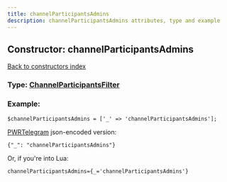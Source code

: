 ```yaml
---
title: channelParticipantsAdmins
description: channelParticipantsAdmins attributes, type and example
---
```

## Constructor: channelParticipantsAdmins  
[Back to constructors index](index.md)






### Type: [ChannelParticipantsFilter](../types/ChannelParticipantsFilter.md)


### Example:

```
$channelParticipantsAdmins = ['_' => 'channelParticipantsAdmins'];
```  

[PWRTelegram](https://pwrtelegram.xyz) json-encoded version:

```
{"_": "channelParticipantsAdmins"}
```


Or, if you're into Lua:  


```
channelParticipantsAdmins={_='channelParticipantsAdmins'}

```


